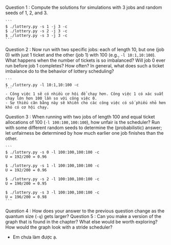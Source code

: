 
Question 1 : Compute the solutions for simulations with 3 jobs and random seeds of 1, 2, and 3.

    ```
    $ ./lottery.py -s 1 -j 3 -c
    $ ./lottery.py -s 2 -j 3 -c
    $ ./lottery.py -s 3 -j 3 -c
    ```

Question 2 : Now run with two specific jobs: each of length 10, but one (job 0) with just 1 ticket and the other (job 1) with 100 (e.g., `-l 10:1,10:100`). What happens when the number of tickets is so imbalanced? Will job 0 ever run before job 1 completes? How often? In general, what does such a ticket imbalance do to the behavior of lottery scheduling?

    ```
    $ ./lottery.py -l 10:1,10:100 -c
    ``` 
    - Công việc 1 sẽ có nhiều cơ hội để chạy hơn. Công việc 1 có xác suất chạy lớn hơn 100 lần so với công việc 0. 
    - Sự thiếu cân bằng này sẽ khiến cho các công việc có số phiếu nhỏ hơn khó có cơ hội chạy. 

Question 3 : When running with two jobs of length 100 and equal ticket allocations of 100 (`-l 100:100,100:100`), how unfair is the scheduler? Run with some different random seeds to determine the (probabilistic) answer; let unfairness be determined by how much earlier one job finishes than the other.

    ```
    $ ./lottery.py -s 0 -l 100:100,100:100 -c
    U = 192/200 = 0.96

    $ ./lottery.py -s 1 -l 100:100,100:100 -c
    U = 192/200 = 0.96

    $ ./lottery.py -s 2 -l 100:100,100:100 -c
    U = 190/200 = 0.95

    $ ./lottery.py -s 3 -l 100:100,100:100 -c
    U = 196/200 = 0.98
    ```

Question 4 : How does your answer to the previous question change as the quantum size (`-q`) gets larger?
Question 5 : Can you make a version of the graph that is found in the chapter? What else would be worth exploring? How would the graph look with a stride scheduler?
- Em chưa làm được ạ. 
